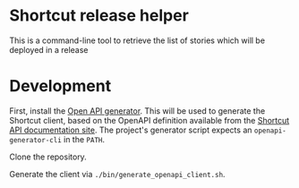 # Shortcut release helper

This is a command-line tool to retrieve the list of stories which will be deployed in a release

# Development

First, install the [Open API generator](https://github.com/OpenAPITools/openapi-generator). This will be used to generate the Shortcut client, based on the OpenAPI definition available from the [Shortcut API documentation site](https://shortcut.com/api/rest/v3). The project's generator script expects an `openapi-generator-cli` in the `PATH`.

Clone the repository.

Generate the client via `./bin/generate_openapi_client.sh`.
